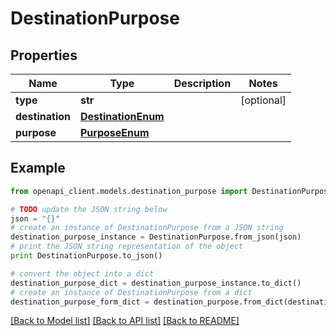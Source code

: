 # DestinationPurpose


## Properties
Name | Type | Description | Notes
------------ | ------------- | ------------- | -------------
**type** | **str** |  | [optional] 
**destination** | [**DestinationEnum**](DestinationEnum.md) |  | 
**purpose** | [**PurposeEnum**](PurposeEnum.md) |  | 

## Example

```python
from openapi_client.models.destination_purpose import DestinationPurpose

# TODO update the JSON string below
json = "{}"
# create an instance of DestinationPurpose from a JSON string
destination_purpose_instance = DestinationPurpose.from_json(json)
# print the JSON string representation of the object
print DestinationPurpose.to_json()

# convert the object into a dict
destination_purpose_dict = destination_purpose_instance.to_dict()
# create an instance of DestinationPurpose from a dict
destination_purpose_form_dict = destination_purpose.from_dict(destination_purpose_dict)
```
[[Back to Model list]](../README.md#documentation-for-models) [[Back to API list]](../README.md#documentation-for-api-endpoints) [[Back to README]](../README.md)


